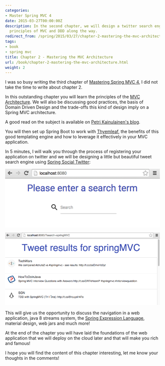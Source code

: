 ```yaml
---
categories:
- Master Spring MVC 4
date: 2015-03-27T00:00:00Z
description: In the second chapter, we will design a twitter search engine, learning the
  principles of MVC and DDD along the way.
redirect_from: /spring/2015/03/27/chapter-2-mastering-the-mvc-architecture.html
tags:
- book
- spring mvc
title: Chapter 2 - Mastering the MVC Architecture
url: /book/chapter-2-mastering-the-mvc-architecture.html
weight: 2
---
```


I was so busy writing the third chapter of [Mastering Spring MVC 4](/mastering-spring-mvc4.html), I did not take the time to write about chapter 2.

In this outstanding chapter you will learn the principles of the [MVC Architecture](http://en.wikipedia.org/wiki/Model%E2%80%93view%E2%80%93controller).
We will also be discussing good practices, the basis of Domain Driven Design and the trade-offs this kind of design imply on a Spring MVC architecture.

A good read on the subject is available on [Petri Kainulainen's blog](http://www.petrikainulainen.net/software-development/design/the-biggest-flaw-of-spring-web-applications/).

You will then set up Spring Boot to work with  [Thyemleaf](http://docs.spring.io/spring/docs/current/spring-framework-reference/html/expressions.html), the benefits of this good templating engine and how to leverage it effectively in your
MVC application.

In 5 minutes, I will walk you through the process of registering your application on twitter and we will be designing a little but beautiful
tweet search engine using [Spring Social Twitter](http://projects.spring.io/spring-social-twitter/):

![Search](/assets/images/book/chap2-1.png "Search field")

![Results](/assets/images/book/chap2-2.png "Results")

This will give us the opportunity to discuss the navigation in a web application, java 8 streams system, the [Spring Expression Language](http://docs.spring.io/spring/docs/current/spring-framework-reference/html/expressions.html),
material design, web jars and much more!

At the end of the chapter you will have laid the foundations of the web application that we will deploy on the cloud later and that will make you rich and famous!

I hope you will find the content of this chapter interesting, let me know your thoughts in the comments!
